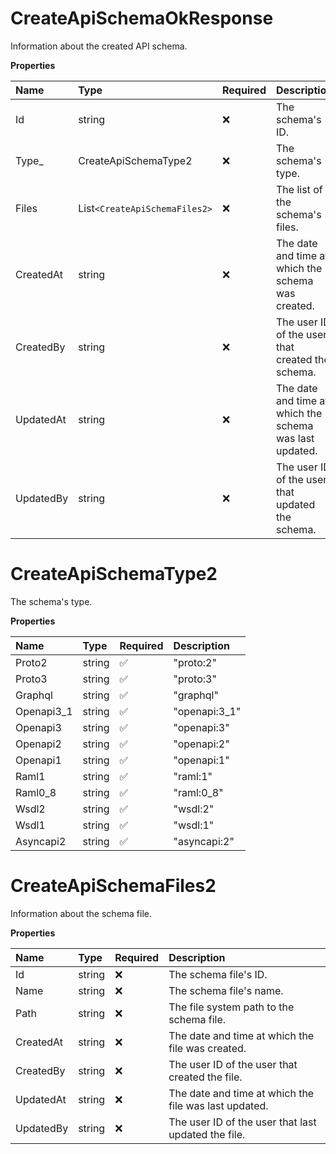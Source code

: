 # CreateApiSchemaOkResponse

Information about the created API schema.

**Properties**

| Name      | Type                          | Required | Description                                             |
| :-------- | :---------------------------- | :------- | :------------------------------------------------------ |
| Id        | string                        | ❌       | The schema's ID.                                        |
| Type\_    | CreateApiSchemaType2          | ❌       | The schema's type.                                      |
| Files     | List`<CreateApiSchemaFiles2>` | ❌       | The list of the schema's files.                         |
| CreatedAt | string                        | ❌       | The date and time at which the schema was created.      |
| CreatedBy | string                        | ❌       | The user ID of the user that created the schema.        |
| UpdatedAt | string                        | ❌       | The date and time at which the schema was last updated. |
| UpdatedBy | string                        | ❌       | The user ID of the user that updated the schema.        |

# CreateApiSchemaType2

The schema's type.

**Properties**

| Name       | Type   | Required | Description   |
| :--------- | :----- | :------- | :------------ |
| Proto2     | string | ✅       | "proto:2"     |
| Proto3     | string | ✅       | "proto:3"     |
| Graphql    | string | ✅       | "graphql"     |
| Openapi3_1 | string | ✅       | "openapi:3_1" |
| Openapi3   | string | ✅       | "openapi:3"   |
| Openapi2   | string | ✅       | "openapi:2"   |
| Openapi1   | string | ✅       | "openapi:1"   |
| Raml1      | string | ✅       | "raml:1"      |
| Raml0_8    | string | ✅       | "raml:0_8"    |
| Wsdl2      | string | ✅       | "wsdl:2"      |
| Wsdl1      | string | ✅       | "wsdl:1"      |
| Asyncapi2  | string | ✅       | "asyncapi:2"  |

# CreateApiSchemaFiles2

Information about the schema file.

**Properties**

| Name      | Type   | Required | Description                                           |
| :-------- | :----- | :------- | :---------------------------------------------------- |
| Id        | string | ❌       | The schema file's ID.                                 |
| Name      | string | ❌       | The schema file's name.                               |
| Path      | string | ❌       | The file system path to the schema file.              |
| CreatedAt | string | ❌       | The date and time at which the file was created.      |
| CreatedBy | string | ❌       | The user ID of the user that created the file.        |
| UpdatedAt | string | ❌       | The date and time at which the file was last updated. |
| UpdatedBy | string | ❌       | The user ID of the user that last updated the file.   |

<!-- This file was generated by liblab | https://liblab.com/ -->
